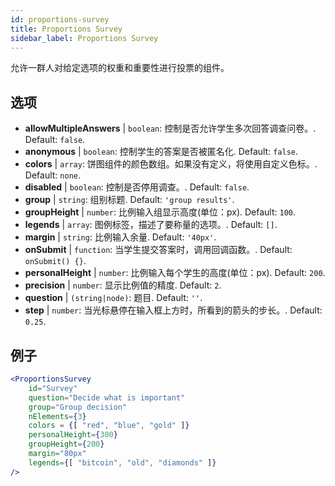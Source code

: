 ```yaml
---
id: proportions-survey
title: Proportions Survey
sidebar_label: Proportions Survey
---
```


允许一群人对给定选项的权重和重要性进行投票的组件。

## 选项

* __allowMultipleAnswers__ | `boolean`: 控制是否允许学生多次回答调查问卷。. Default: `false`.
* __anonymous__ | `boolean`: 控制学生的答案是否被匿名化. Default: `false`.
* __colors__ | `array`: 饼图组件的颜色数组。如果没有定义，将使用自定义色标。. Default: `none`.
* __disabled__ | `boolean`: 控制是否停用调查。. Default: `false`.
* __group__ | `string`: 组别标题. Default: `'group results'`.
* __groupHeight__ | `number`: 比例输入组显示高度(单位：px). Default: `100`.
* __legends__ | `array`: 图例标签，描述了要称量的选项。. Default: `[]`.
* __margin__ | `string`: 比例输入余量. Default: `'40px'`.
* __onSubmit__ | `function`: 当学生提交答案时，调用回调函数。. Default: `onSubmit() {}`.
* __personalHeight__ | `number`: 比例输入每个学生的高度(单位：px). Default: `200`.
* __precision__ | `number`: 显示比例值的精度. Default: `2`.
* __question__ | `(string|node)`: 题目. Default: `''`.
* __step__ | `number`: 当光标悬停在输入框上方时，所看到的箭头的步长。. Default: `0.25`.


## 例子

```jsx live
<ProportionsSurvey 
    id="Survey"
    question="Decide what is important"
    group="Group decision"
    nElements={3}
    colors = {[ "red", "blue", "gold" ]}
    personalHeight={300}
    groupHeight={200}
    margin="80px"
    legends={[ "bitcoin", "old", "diamonds" ]}
/>
```



